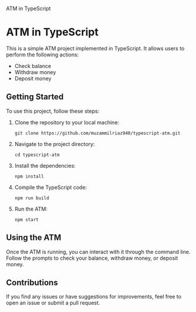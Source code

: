 ATM in TypeScript

ATM in TypeScript
=================

This is a simple ATM project implemented in TypeScript. It allows users to perform the following actions:

*   Check balance
*   Withdraw money
*   Deposit money

Getting Started
---------------

To use this project, follow these steps:

1.  Clone the repository to your local machine:
    
    ``git clone https://github.com/muzammilriaz940/typescript-atm.git``
            
    
2.  Navigate to the project directory:
    
    ``cd typescript-atm``
            
    
3.  Install the dependencies:
    
    ``npm install``
            
    
4.  Compile the TypeScript code:
    
    ``npm run build``
            
    
5.  Run the ATM:
    
    ``npm start``
            
    

Using the ATM
-------------

Once the ATM is running, you can interact with it through the command line. Follow the prompts to check your balance, withdraw money, or deposit money.

Contributions
-------------

If you find any issues or have suggestions for improvements, feel free to open an issue or submit a pull request.
